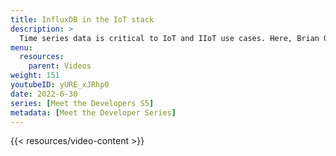 ```yaml
---
title: InfluxDB in the IoT stack
description: >
  Time series data is critical to IoT and IIoT use cases. Here, Brian Gilmore discusses the IoT technology stack, where InfluxDB fits into that stack, and what benefits InfluxDB brings to those working in the IoT stack.
menu:
  resources:
    parent: Videos
weight: 151
youtubeID: yURE_xJRhp0
date: 2022-6-30
series: [Meet the Developers S5]
metadata: [Meet the Developer Series]
---
```


{{< resources/video-content >}}
